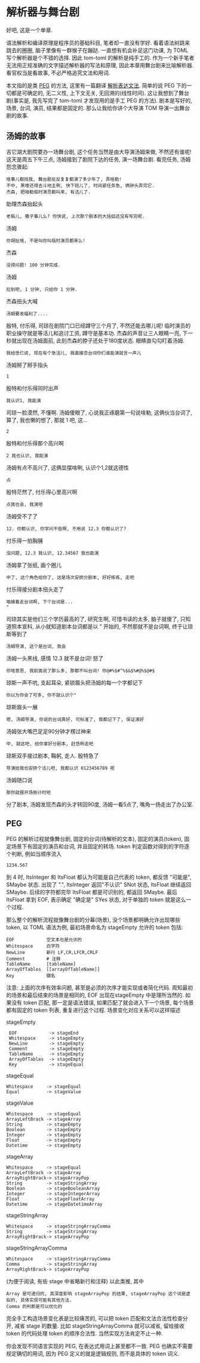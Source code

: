 解析器与舞台剧
==============

好吧, 这是一个单章.

语法解析和编译原理是程序员的基础科目, 笔者却一直没有学好. 看着语法树跳来跳去的圈圈, 脑子里像有一群猴子在蹦跶. 一直想有机会补足这门功课, 为 TOML 写个解析器是个不错的选择. 因此 tom-toml 的解析是纯手工的. 作为一个新手笔者无法用正规准确的文字描述解析器的写法和原理, 因此本章用舞台剧来比喻解析器. 看官权当是看故事, 不必严格追究文法和用词.

本文指的是类 [PEG][1] 的方法, 这里有一篇翻译 [解析表达文法][2]. 简单的说 PEG 下的一切都是可确定的, 无二义性, 上下文无关, 无回溯的(线性时间). 这让我想到了舞台剧(事实是, 我先写完了 tom-toml 才发现用的是手工 PEG 的方法). 剧本是写好的, 场景, 台词, 演员, 结果都是固定的. 那么让我给你讲个大导演 TOM 导演一出舞台剧的故事.

## 汤姆的故事

吉它湖大剧院要办一场舞台剧, 这个任务当然是由大导演汤姆来做, 不然还有谁呢!
这天是周五下午三点, 汤姆接到了剧院下达的任务, 演一场舞台剧. 看完任务, 汤姆怨念骤起:

    啥事儿都找我, 舞台剧反反复复都演了多少年了, 弄啥勒!
    不中, 黑喽还得去斗地主咧, 快下班儿了, 时间紧任务急, 俩钟头弄完它.
    杰森, 把咱勒临时演员都叫来, 有活儿了.

助理杰森抬起头

    老板儿, 撒子事儿么? 你快说, 上次那个剧本的大括弧还没有写完呢.

汤姆

    你胡扯啥, 不是叫你叫临时演员都来么!

杰森

    没得问题! 100 分钟完成.

 汤姆

    拉到吧, 1 分钟, 只给你 1 分钟.

杰森扭头大喊

    汤姆要发福利了....

殷特, 付乐得, 司琼在剧院门口已经蹲守三个月了, 不然还能去哪儿呢! 临时演员的职业操守就是等活儿和追讨工资, 蹲守是基本功. 杰森的声音让三人眼睛一亮, 下一秒就出现在汤姆面前, 此刻杰森的脖子还处于180度状态. 眼睛直勾勾盯着汤姆.

    我给恁仨说, 现在有个急活儿, 我直接念台词你们谁能演就言一声儿
    
汤姆掰了掰手指头

    1

殷特和付乐得同时出声

    我认识1, 我能演

司琼一脸漠然, 不懂啊. 汤姆傻眼了, 心说我正琢磨第一句说啥勒, 这俩伙当台词了, 算了, 我也懒的想了, 那就 1 吧, 这...

    2

殷特和付乐得那个高兴啊

    2 我也认识, 我能演

汤姆有点不高兴了, 这俩显摆啥咧, 认识个1,2就这德性

    点
    
殷特茫然了, 付乐得心里高兴啊

    点我也会, 我演吧

汤姆受不了了

    12. 你都认识, 你学问不低啊, 不用说 12.3 你都认识了?
    
付乐得一拍胸脯

    没问题, 12.3 我认识, 12.34567 我也能演

汤姆拿了张纸, 画个圈儿

    中了, 这个角色给你了, 这是场次安排分剧本, 好好练练, 走吧
    
付乐得接分剧本扭头走了

    咱接着走台词啊, 下个台词是...
    "

司琼其实是他们三个学历最高的了, 研究生啊, 可惜书读的太多, 脑子就傻了, 只知道照本宣科, 从小就知道剧本台词都是以 " 开始的, 不然那就不是台词啊, 终于让琼斯等到了

    汤姆导演, 这个是台词, 我会

汤姆一头黑线, 感情 12.3 就不是台词! 怒了

    你啥意思, 我前面说了那么多, 那都不叫台词! 你@#%$#^%$&$%#@%$@#$

琼斯一声不吭, 支起耳朵, 紧锁眉头把汤姆的每一个字都记下

    你以为你会了可多, 你不就认识个"

琼斯眉头一展

    嗯, 汤姆导演, 你说的台词真好, 可标准了, 我都记下了, 保证演好

汤姆张大嘴巴足足90分钟才楞过神来

    中, 就这吧, 给你拿好分剧本, 赶恁咧走吧

琼斯双手接过剧本, 鞠躬, 走人. 殷特急了

    导演给我也安排个活儿吧, 我都认识 0123456789 呢

汤姆随口说

    那你就报开场倒计时吧

分了剧本, 汤姆发现杰森的头才转回90度, 汤姆一看5点了, 嘴角一扬走出了办公室.

## PEG

PEG 的解析过程就像舞台剧, 固定的台词(待解析的文本), 固定的演员(token), 固定场景下有固定的演员和台词, 并且固定的转场. token 判定函数对得到的字符逐个判断, 例如当顺序流入

    1234.567

到 4 时, ItsInteger 和 ItsFloat 都认为可能是自己代表的 token, 都反馈 "可能是", SMaybe 状态. 出现了 ".", ItsInteger 返回"不认识" SNot 状态, ItsFloat 继续返回 SMaybe. 后续的字符都完毕 ItsFloat 都是可识别的, 都返回 SMaybe. 最后 ItsFloat 拿到 EOF, 表示确定 "确定是" SYes 状态, 对于单独的 token 就是这么一个过程.

那么整个的解析流程就像舞台剧的分幕(场景), 没个场景都明确允许出现哪些 token, 以 TOML 语法为例, 最初场景命名为 stageEmpty 允许的 token 包括:

    EOF            空文本也是允许的
    Whitespace     白字符
    NewLine        新行 LF,CR,LFCR,CRLF
    Comment        # 注释
    TableName      [tableName]
    ArrayOfTables  [[arrayOfTableName]]
    Key            键名

注意: 上面的次序有效率问题, 甚至是必须的次序才能实现或者简化代码. 周知最初的场景和最后结束的场景是相同的, EOF 出现在stageEmpty 中是理所当然的. 如果没有 token 匹配, 那一定是语法错误, 如果匹配了就会进入下一个场景, 每个场景都有固定的 token 列表, 重复进行这个过程. 场景变化对应关系可以这样描述

stageEmpty

     EOF            -> stageEnd
     Whitespace     -> stageEmpty
     NewLine        -> stageEmpty
     Comment        -> stageEmpty
     TableName      -> stageEmpty
     ArrayOfTables  -> stageEmpty
     Key            -> stageEqual
 
stageEqual

    Whitespace     -> stageEqual
    Equal          -> stageValue

stageValue

    Whitespace     -> stageEqual
    ArrayLeftBrack -> stageArray
    String         -> stageEmpty
    Boolean        -> stageEmpty
    Integer        -> stageEmpty
    Float          -> stageEmpty
    Datetime       -> stageEmpty

stageArray

    Whitespace     -> stageEqual
    ArrayLeftBrack -> stageArray
    ArrayRightBrack-> stageArrayPop
    String         -> stageStringArray
    Boolean        -> stageBooleanArray
    Integer        -> stageIntegerArray
    Float          -> stageFloatArray
    Datetime       -> stageDatetimeArray

stageStringArray

    Whitespace     -> stageStringArrayComma
    String         -> stageStringArray
    ArrayRightBrack-> stageArrayPop

stageStringArrayComma

    Whitespace     -> stageStringArrayComma
    Comma          -> stageStringArray
    ArrayRightBrack-> stageArrayPop

(为便于阅读, 有些 stage 中省略新行和注释) 以此类推, 其中

    Array 是可递归的, 其深度影响 stageArrayPop 的结果, stageArrayPop 这个词是虚拟的, 具体实现可能有其他方法.
    Comma 的判断是可以优化的

完全手工构造场景变化表是比较痛苦的, 可以把 token 匹配和文法合法性检查分开, 减省 stage 的数量. 比如 stageStringArrayComma 就可以减省, 留给接收 token 的代码处理 token 的顺序合法性. 当然实现方法肯定不止一种.

你会发现不同语言实现的 PEG, 在表达式用词上甚至都不一致. PEG 也确实不需要规定确切的用词, 因为 PEG 定义的就是逻辑规则, 而不是具体的 token 词义.


  [1]: http://en.wikipedia.org/wiki/Parsing_expression_grammar
  [2]: http://article.yeeyan.org/compare/35225
